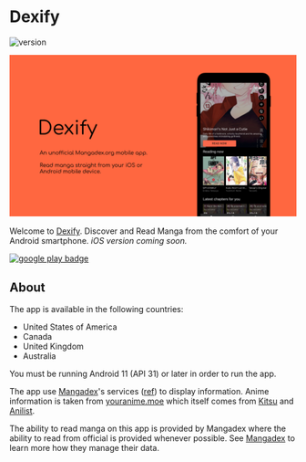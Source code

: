 # Dexify

![version](https://img.shields.io/badge/version-1.2-blue)

![banner](./dexify-banner.png)

Welcome to [Dexify](https://www.akinyele.ca/projects/dexify-mobile). Discover and Read Manga from the comfort of your Android smartphone. <i>iOS version coming soon.</i>

<a href="https://play.google.com/store/apps/details?id=com.dexifymobile"><img alt="google play badge" src="https://raw.githubusercontent.com/steverichey/google-play-badge-svg/266d2b2df26f10d3c00b8129a0bd9f6da6b19f00/img/en_get.svg" width="150" /></a>

## About

The app is available in the following countries:

- United States of America
- Canada
- United Kingdom
- Australia

You must be running Android 11 (API 31) or later in order to run the app.

The app use [Mangadex](https://mangadex.org)'s services ([ref](https://api.mangadex.org)) to display information. Anime information is taken from [youranime.moe](https://youranime.moe) which itself comes from [Kitsu](https://kitsu.io) and [Anilist](https://anilist.co).

The ability to read manga on this app is provided by Mangadex where the ability to read from official is provided whenever possible. See [Mangadex](https://mangadex.org) to learn more how they manage their data.

